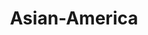 ---
layout: grid
title:  Asian-America
slug:   asian-america
description: >
  Asian American things
---